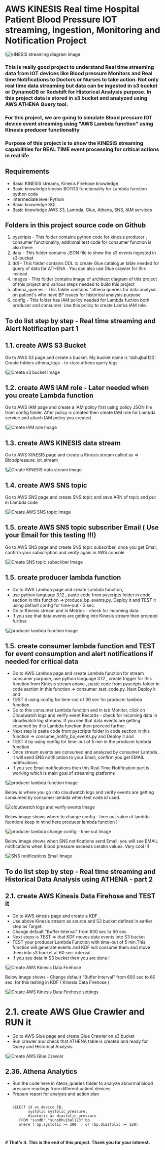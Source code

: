 # AWS KINESIS Real time Hospital Patient Blood Pressure IOT streaming, ingestion, Monitoring and Notification Project 

!![kINESIS streaming diagram Image](images/architect_Kinesis_real_time_monitoring.jpeg)


###  This is really good project to understand Real time streaming data from IOT devices like Blood pressure Monitors and Real time Notifications to Doctors or Nurses to take action. Not only real time data streaming but data can be ingested in s3 bucket or DynamoDB or Redshift for Historical Analysis purpose. In this project data is stored in s3 bucket and analyzed using AWS ATHENA Query tool.
### For this project, we are going to  simulate Blood pressure IOT device event streaming using "AWS Lambda function" using Kinesis producer functionality

### Purpose of this project is to show the KINESIS streaming capabilities for REAL TIME event processing for critical actions in real life


## Requirements
- Basic KINESIS streams, Kinesis Firehose knowledge
- Basic knowledge kinesis BOTO3 functionality for Lambda function python code
- Intermediate level Python
- Basic knowledge SQL
- Basic knowledge AWS S3, Lambda, Glue, Athena, SNS, IAM services

## Folders in this project source code on Github 
1. pyscripts - This folder contains python code for kinesis producer , consumer functionality, addtional test code for consumer function is also there
2. data - This folder contains JSON file to show the s3 events ingested in s3-bucket
3. ddl   - This folder contains DDL to create Glue catalogue table needed for query of data for ATHENA . You can also use Glue crawler for this instead.
4. images - This folder contains image of architect diagram of this project of this project and various steps needed to build this project
5. athena_queries - This folder contains "athena queries for data analysis on patient's who have BP issues for historical analysis purpose
6. config - This folder has IAM policy needed for Lambda fuction both producer and consumer. Use this policy to create Lamba IAM role.


## To do list step by step - Real time streaming and Alert Notification part 1

## 1.1. create AWS S3 Bucket
Go to AWS S3 page and create a bucket. My bucket name is 'sbhujbal123'.
Create folders
 athena_logs - to store athena query logs 

!![Create s3 bucket Image](images/create_s3_bucket.jpeg)

## 1.2. create AWS IAM role - Later needed when you create Lambda function
Go to AWS IAM page and create a IAM policy first using policy JSON file from config folder. After policy is created then create IAM role for Lambda service and attach
IAM policy you created.

!![Create IAM role Image](images/create_iam_role.jpeg)

## 1.3. create AWS KINESIS data stream 
Go to AWS KINESIS page and create a  Kinesis stream called as => Bloodpressure_iot_stream

!![Create KINESIS data stream Image](images/create_kinesis_stream.jpeg)

## 1.4. create AWS SNS topic 
Go to AWS SNS page and create  SNS topic and save ARN of topic and put in Lambda code

!![Create AWS SNS topic Image](images/create_sns_topic.jpeg)

## 1.5. create AWS SNS topic subscriber Email ( Use your Email for this testing !!!)
Go to AWS SNS page and create  SNS topic subscriber, once you get Email, confirm your subscription and verify again in AWS console

!![Create SNS topic subscriber Image](images/create_sns_topic_subscriptions.jpeg)

## 1.5. create producer lambda function 
- Go to AWS Lambda page and create  Lambda function, 
- use python language 3.12 , paste code from pyscripts folder in code section in this function => produce_bp_events.py. Deploy it and TEST it using default config for time-out - 3 sec.
- Go to Kinesis stream and in Metrics - check for Incoming data. 
- If you see that data events are getting into Kinesis stream then proceed further.

!![producer lambda function Image](images/create_producer_lambda_function.jpeg)


## 1.5. create consumer lambda function and TEST for event consumption and alert notifications if needed for critical data 
- Go to AWS Lambda page and create  Lambda function for stream consumer purpose, use python language 3.12 , create trigger for this function from Kinesis stream above , paste code from pyscripts folder in code section in this function => consumer_test_code.py. Next Deploy it and 
- TEST it using  config for time-out of 30 sec for producer lambda function.
- Go to this consumer Lambda function and in tab Monitor, click on Cloudwatch logs and verify event Records - check for Incoming data in cloudwatch log streams. If you see that data events are getting cosumed by this Lambda function then proceed further. 
- Next step is paste code from pyscripts folder in code section in this function => consume_notify_bp_events.py and Deploy it and 
- TEST it by using config for time-out of 5 min in the producer lambda function.
- Once stream events are consumed and analyzed by consumer Lambda , it will send SNS notification to your Email, confirm you get EMAIL notifications 
- If you see Email notifications then this Real Time Notification part is working which is main goal of streaming platforms

!![producer lambda function Image](images/create_producer_lambda_function.jpeg)


Below is where you go into cloudwatch logs and verify events are getting consumed by consumer lambda when test code id used.

!![cloudwatch logs and verify events Image](images/view_coudwatch_logs_lamba_execution.jpeg)

Below image shows where to change config - time out value of lambda fucntion( keep in mind here producer lambda function )

!![producer lambda change config - time out Image](images/lambda_config_timeout.jpeg)

Below image shows when SNS notifications send Email, you will see EMAIL notifications when Blood pressure exceeds ceratin values. Very cool !!!

!![SNS notifications Email Image](images/Real_time_email_notifications.jpeg)


## To do list step by step - Real time streaming and Historical Data Analysis using ATHENA -  part 2

## 2.1. create AWS Kinesis Data Firehose and TEST it
- Go to AWS kinesis page and create a KDF . 
- Use above Kinesis stream as source and S3 bucket defined in earlier step as Target.
- Change default "Buffer Interval" from 600 sec to 60 sec.
- Next steps is TEST =>  that KDF moves data events into S3 bucket
- TEST your producer Lambda Function with time-out of 5 min.This function will generate events and KDF will consume them and move them into s3 bucket at 60 sec. interval
- If you see data in S3 bucket then you are done !

!![Create AWS Kinesis Data Firehose](images/create_kinesis_firehose.jpeg)

Below image shows - Change default "Buffer Interval" from 600 sec to 60 sec. for this testing in KDF ( Kinesis Data Firehose )

!![Create AWS Kinesis Data Firehose settings](images/kinesis_firehose_config_settings.jpeg)

# 2.1. create AWS Glue Crawler and RUN it
- Go to AWS Glue page and create Glue Crawler on s3 bucket
- Run crawler and check that ATHENA table is created and ready for Query and Historical Analysis.

!![Create AWS Glue Crawler](images/create_glue_crawler.jpeg)

## 2.36. Athena Analytics
- Run the code here in Atena_queries folder to analyze abnormal blood pressure readings from different patient devices
- Prepare report for analysis and action plan 
     ```
     
     SELECT id as device_ID,
            systolic systolic_pressure,
            diastolic as diastolic_pressure
        FROM "sundb"."sunsbhujbal123" bp
        where ( bp.systolic >= 200  ) or (bp.diastolic >= 120)

        
    ```


**# That's it. This is the end of this project. Thank you for your interest.**










